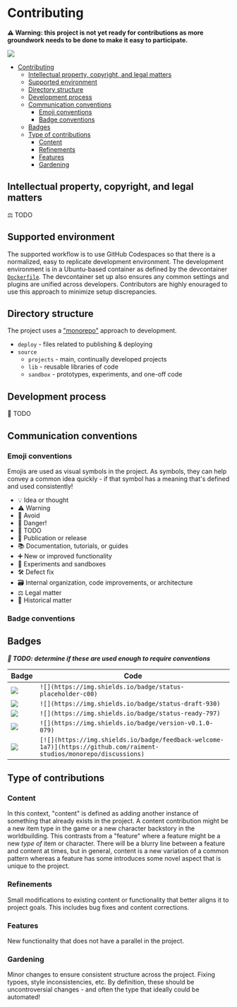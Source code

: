 # Contributing

**⚠️ Warning: this project is not yet ready for contributions as more groundwork needs to be done to make it easy to participate.**

[![](https://img.shields.io/badge/feedback-welcome!-1a1)](https://github.com/raiment-studios/monorepo/discussions)



<!-- TOC -->

- [Contributing](#contributing)
    - [Intellectual property, copyright, and legal matters](#intellectual-property-copyright-and-legal-matters)
    - [Supported environment](#supported-environment)
    - [Directory structure](#directory-structure)
    - [Development process](#development-process)
    - [Communication conventions](#communication-conventions)
        - [Emoji conventions](#emoji-conventions)
        - [Badge conventions](#badge-conventions)
    - [Badges](#badges)
    - [Type of contributions](#type-of-contributions)
        - [Content](#content)
        - [Refinements](#refinements)
        - [Features](#features)
        - [Gardening](#gardening)

<!-- /TOC -->

## Intellectual property, copyright, and legal matters

⚖️ TODO

## Supported environment

The supported workflow is to use GitHub Codespaces so that there is a normalized, easy to replicate development environment. The development environment is in a Ubuntu-based container as defined by the devcontainer [`Dockerfile`](../../../.devcontainer/Dockerfile). The devcontainer set up also ensures any common settings and plugins are unified across developers. Contributors are highly enouraged to use this approach to minimize setup discrepancies.

## Directory structure

The project uses a ["monorepo"](https://en.wikipedia.org/wiki/Monorepo) approach to development.

* `deploy` - files related to publishing & deploying
* `source`
    * `projects` - main, continually developed projects
    * `lib` - reusable libraries of code
    * `sandbox` - prototypes, experiments, and one-off code

## Development process

🚧 TODO

## Communication conventions

### Emoji conventions

Emojis are used as visual symbols in the project. As symbols, they can help convey a common idea quickly - if that symbol has a meaning that's defined and used consistently!

* 💡 Idea or thought
* ⚠️ Warning
* 🚫 Avoid
* 🐉 Danger!
* 🚧 TODO
* 📣 Publication or release
* 📚 Documentation, tutorials, or guides
* ➕ New or improved functionality
* 🧬 Experiments and sandboxes
* 🛠️ Defect fix
* 🗃️ Internal organization, code improvements, or architecture
* ⚖️ Legal matter
* 🦕 Historical matter

### Badge conventions

## Badges

**_🚧 TODO: determine if these are used enough to require conventions_**

| Badge | Code |
| ----- | ---- |
| ![](https://img.shields.io/badge/status-placeholder-c00) | `![](https://img.shields.io/badge/status-placeholder-c00)` |
| ![](https://img.shields.io/badge/status-draft-930) | `![](https://img.shields.io/badge/status-draft-930)` |
| ![](https://img.shields.io/badge/status-ready-797) | `![](https://img.shields.io/badge/status-ready-797)` |
| ![](https://img.shields.io/badge/version-v0.1.0-079) | `![](https://img.shields.io/badge/version-v0.1.0-079)` |
| [![](https://img.shields.io/badge/feedback-welcome-1a7)](https://github.com/raiment-studios/monorepo/discussions)  | `[![](https://img.shields.io/badge/feedback-welcome-1a7)](https://github.com/raiment-studios/monorepo/discussions)` |




## Type of contributions

### Content

In this context, "content" is defined as adding another instance of something that already exists in the project.  A content contribution might be a new item type in the game or a new character backstory in the worldbuilding.  This contrasts from a "feature" where a feature might be a new _type of_ item or character. There will be a blurry line between a feature and content at times, but in general, content is a new variation of a common pattern whereas a feature has some introduces some novel aspect that is unique to the project.

### Refinements

Small modifications to existing content or functionality that better aligns it to project goals.  This includes bug fixes and content corrections.

### Features

New functionality that does not have a parallel in the project.

### Gardening

Minor changes to ensure consistent structure across the project.  Fixing typoes, style inconsistencies, etc.  By definition, these should be uncontroversial changes - and often the type that ideally could be automated!